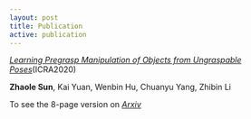 ```yaml
---
layout: post
title: Publication
active: publication
---
```


[*Learning Pregrasp Manipulation of Objects from Ungraspable Poses*](https://ieeexplore.ieee.org/document/9196982)\(ICRA2020\)

**Zhaole Sun**, Kai Yuan, Wenbin Hu, Chuanyu Yang, Zhibin Li

To see the 8-page version on [*Arxiv*](https://arxiv.org/abs/2002.06344)